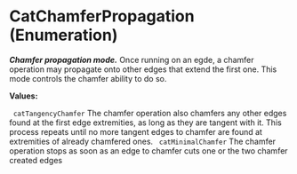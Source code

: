 # CatChamferPropagation (Enumeration)

**_Chamfer propagation mode._**
Once running on an egde, a chamfer operation may propagate onto other edges that extend the first one. This mode controls the chamfer ability to do so.

**Values:**

` catTangencyChamfer`      The chamfer operation also chamfers any other edges found at the first edge extremities, as long as they are tangent with it. This process repeats until no more tangent edges to chamfer are found at extremities of already chamfered ones.
` catMinimalChamfer`      The chamfer operation stops as soon as an edge to chamfer cuts one or the two chamfer created edges
